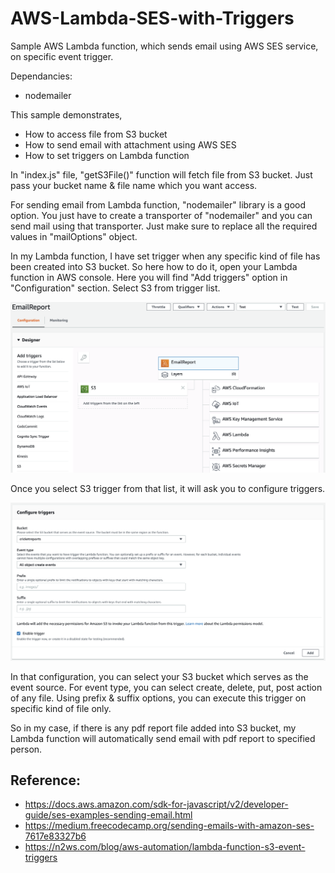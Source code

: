 # AWS-Lambda-SES-with-Triggers
Sample AWS Lambda function, which sends email using AWS SES service, on specific event trigger.

Dependancies:
- nodemailer

This sample demonstrates, 
- How to access file from S3 bucket
- How to send email with attachment using AWS SES
- How to set triggers on Lambda function

In "index.js" file, "getS3File()" function will fetch file from S3 bucket. Just pass your bucket name & file name which you want access.

For sending email from Lambda function, "nodemailer" library is a good option. You just have to create a transporter of "nodemailer" and you can send mail using that transporter. 
Just make sure to replace all the required values in "mailOptions" object.

In my Lambda function, I have set trigger when any specific kind of file has been created into S3 bucket. So here how to do it, open your Lambda function in AWS console. Here you will find "Add triggers" option in "Configuration" section. Select S3 from trigger list.

![alt text](https://github.com/Rahul-Chandera/AWS-Lambda-SES-with-Triggers/blob/master/img/1.png)




Once you select S3 trigger from that list, it will ask you to configure triggers.

![alt text](https://github.com/Rahul-Chandera/AWS-Lambda-SES-with-Triggers/blob/master/img/2.png)

In that configuration, you can select your S3 bucket which serves as the event source. For event type, you can select create, delete, put, post action of any file. Using prefix & suffix options, you can execute this trigger on specific kind of file only.

So in my case, if there is any pdf report file added into S3 bucket, my Lambda function will automatically send email with pdf report to specified person.

Reference:
-
- https://docs.aws.amazon.com/sdk-for-javascript/v2/developer-guide/ses-examples-sending-email.html
- https://medium.freecodecamp.org/sending-emails-with-amazon-ses-7617e83327b6
- https://n2ws.com/blog/aws-automation/lambda-function-s3-event-triggers
